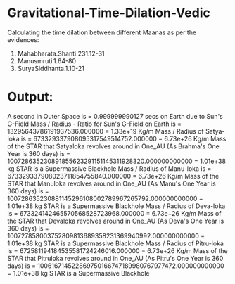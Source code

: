 # Gravitational-Time-Dilation-Vedic
Calculating the time dilation between different Maanas as per the evidences:
1. Mahabharata.Shanti.231.12-31
2. Manusmruti.1.64-80
3. SuryaSiddhanta.1.10-21

Output:
================================================================================
 A second in Outer Space is = 0.999999990127 secs on Earth due to Sun's G-Field
 Mass / Radius - Ratio for Sun's G-Field on Earth is = 13295643786191937536.000000 = 1.33e+19 Kg/m
 Mass / Radius of Satya-loka is = 673329337908095317549514752.000000 = 6.73e+26 Kg/m
 Mass of the STAR that Satyaloka revolves around in One_AU (As Brahma's One Year is 360 days) is  = 100728635230891855623291151145311928320.000000000000 = 1.01e+38 kg
 STAR is a Supermassive Blackhole
 Mass / Radius of Manu-loka is = 673329337908023711854755840.000000 = 6.73e+26 Kg/m
 Mass of the STAR that Manuloka revolves around in One_AU (As Manu's One Year is 360 days) is  = 100728635230881145296108002789967265792.000000000000 = 1.01e+38 kg
 STAR is a Supermassive Blackhole
 Mass / Radius of Deva-loka is = 673324142465570568528723968.000000 = 6.73e+26 Kg/m
 Mass of the STAR that Devaloka revolves around in One_AU (As Deva's One Year is 360 days) is  = 100727858003752809813689358231369940992.000000000000 = 1.01e+38 kg
 STAR is a Supermassive Blackhole
 Mass / Radius of Pitru-loka is = 672581194184535581724246016.000000 = 6.73e+26 Kg/m
 Mass of the STAR that Pitruloka revolves around in One_AU (As Pitru's One Year is 360 days) is  = 100616714522869750166747189980767977472.000000000000 = 1.01e+38 kg
 STAR is a Supermassive Blackhole
 
